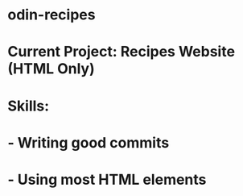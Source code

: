 # odin-recipes
# Current Project: Recipes Website (HTML Only)

# Skills:

# - Writing good commits
# - Using most HTML elements